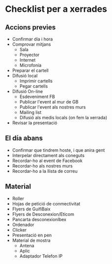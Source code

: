 # Checklist per a xerrades

## Accions previes

- Confirmar día i hora
- Comprovar mitjans
	- Sala
	- Proyector
	- Internet
	- Microfonía
- Preparar el cartell
- Difusió local
	- Imprimir cartells
	- Pegar cartells
- Difusió On-line
	- Esdeveniment FB
	- Publicar l'event al mur de GB
	- Publicar l'event als nostres murs
	- Mailing list
	- Difusió als medis locals (on fem la xerrada)
- Revisar la presentació

## El día abans

- Confirmar que tindrem hoste, i que anira gent
- Interpelar directament als coneguts
- Recordar-ho al event de Facebook
- Recordar-ho als nostres murs
- Recordar-ho a la llista de correu

## Material

- Roller
- Hojas  de petició de conmectivitat
- Flyers de GuifiBaix
- Flyers de Desconexion/Eticom
- Pancarta desconexionIbex
- Ordenador
- Clicker
- Presentació en pen
- Material de mostra
	- Antena
	- Aplic
	- Adaptador Telefon IP



